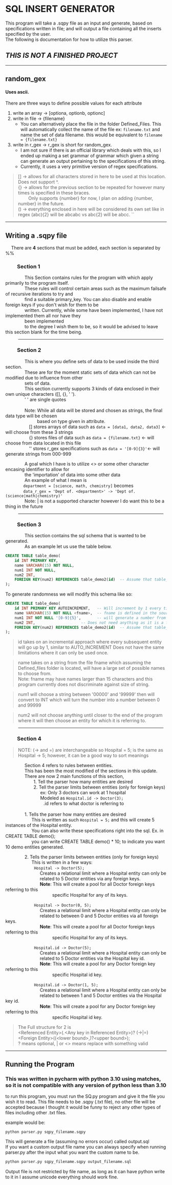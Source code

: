 # SQL INSERT GENERATOR

This program will take a .sqpy file as an input and generate, based on specifications written in file; and will output a file containing all the inserts 
specified by the user.
<br>The following is documentation for how to utilize this parser.

## **_THIS IS NOT A FINISHED PROJECT_**

<hr>

## random_gex

#### Uses ascii.

There are three ways to define possible values for each attribute
  1. write an array -> [optiona, optionb, optionc]
  2. write in file  -> {filename}
     - You can alternatively place the file in the folder Defined_Files. This will automatically collect the name
     of the file ex: ``filename.txt`` and name the set of data filename. this would be equivalent to ``filename = {filename.txt}``
  3. write in r_gex -> r_gex is short for random_gex. 
     - I am not sure if there is an official library which deals with this, so I ended up making a set grammar of 
     grammar which given a string can generate an output pertaining to the specifications of this string. 
     - Currently, it uses a very primitive version of regex 
     specifications.

> [] -> allows for all characters stored in here to be used at this location. Does not support ^. <br>
> {} -> allows for the previous section to be repeated for however many times is specified in these braces. <br>
> &emsp;&emsp; Only supports {number} for now, I plan on adding {number, number} in the future. <br>
> () -> everything enclosed in here will be considered its own set like in regex (abc){2} will be abcabc vs abc{2} will be abcc. `` <br>

<hr>

## Writing a .sqpy file

&emsp; There are **4** sections that must be added, each section is separated by %%

### &emsp;&emsp; Section 1

&emsp;&emsp;&emsp;&emsp; This Section contains rules for the program with which apply primarily to the program itself. <br>
&emsp;&emsp;&emsp;&emsp; These rules will control certain areas such as the maximum failsafe of recursive iterations to try and <br>
&emsp;&emsp;&emsp;&emsp; find a suitable primary_key. You can also disable and enable foreign keys if you don't wish for them to be <br>
&emsp;&emsp;&emsp;&emsp; written. Currently, while some have been implemented, I have not implemented them all nor have they<br>
&emsp;&emsp;&emsp;&emsp; been implemented <br>
&emsp;&emsp;&emsp;&emsp; to the degree I wish them to be, so it would be advised to leave this section blank for the time being.

<hr style="width:90%; margin: auto; margin-left:40px">

### &emsp;&emsp; Section 2

&emsp;&emsp;&emsp;&emsp; This is where you define sets of data to be used inside the third section. <br>
&emsp;&emsp;&emsp;&emsp; These are for the moment static sets of data which can not be modified due to influence from other<br>
&emsp;&emsp;&emsp;&emsp; sets of data. <br>
&emsp;&emsp;&emsp;&emsp; This section currently supports 3 kinds of data enclosed in their own unique characters ([], {}, ' ').<br>
&emsp;&emsp;&emsp;&emsp; ' ' are single quotes<br>
<br>
&emsp;&emsp;&emsp;&emsp; Note: While all data will be stored and chosen as strings, the final data type will be chosen<br>
&emsp;&emsp;&emsp;&emsp;&emsp;&emsp; &ensp; based on type given in attribute. <br>
&emsp;&emsp;&emsp;&emsp;&emsp; [] stores arrays of data such as ``data = [data1, data2, data3]`` <- will choose from these 3 strings <br>
&emsp;&emsp;&emsp;&emsp;&emsp; {} stores files of data such as ``data = {filename.txt}`` <- will choose from data located in this file <br>
&emsp;&emsp;&emsp;&emsp;&emsp; '' stores r_gex specifications such as ``data = '[0-9]{3}'``<- will generate strings from 000-999 <br>

&emsp;&emsp;&emsp;&emsp; A goal which I have is to utilize <> or some other character encasing identifier to allow for<br>
&emsp;&emsp;&emsp;&emsp; the 'importation' of data into some other data <br>
&emsp;&emsp;&emsp;&emsp; An example of what I mean is<br>
&emsp;&emsp;&emsp;&emsp;``department = [science, math, chemistry]`` becomes <br>
&emsp;&emsp;&emsp;&emsp;``data_r_gex = 'Dept of. <department>' -> 'Dept of. (science|math|chemistry)'``<br>
&emsp;&emsp;&emsp;&emsp; Note: | is not a supported character however I do want this to be a thing in the future <br>

<hr style="width:90%; margin: auto; margin-left:40px">

### &emsp;&emsp; Section 3

&emsp;&emsp;&emsp;&emsp; This section contains the sql schema that is wanted to be generated.<br>
&emsp;&emsp;&emsp;&emsp; As an example let us use the table below.

```sql
CREATE TABLE table_demo(
    id INT PRIMARY KEY,
    name VARCHAR(15) NOT NULL,
    num1 INT NOT NULL,
    num2 INT,
    FOREIGN KEY(num2) REFERENCES table_demo2(id)  -- Assume that table_demo2 exists
);
```

To generate randomness we will modify this schema like so: 
```sql
CREATE TABLE table_demo(
    id INT PRIMARY KEY AUTOINCREMENT,   -- Will increment by 1 every time.
    name VARCHAR(15) NOT NULL <fname>,  -- fname is defined in the source code, as long as it is downloaded it should work.
    num1 INT NOT NULL '[0-9]{5}',       -- will generate a number from 0-99999.
    num2 INT,                    -- Does not need anything as it is a foreign key and will gain its value from table_demo2.
    FOREIGN KEY(num2) REFERENCES table_demo2(id)  -- Assume that table_demo2 exists.
);
```
> id takes on an incremental approach where every subsequent entity will go up by 1, similar to AUTO_INCREMENT Does not have the same limitations where it can only be used once.

> name takes on a string from the file fname which assuming the Defined_files folder is located, will have a large set of possible names to choose from.<br>
> Note: fname may have names larger than 15 characters and this program currently does not discriminate against size of string.

> num1 will choose a string between '00000' and '99999' then will convert to INT which will turn the number into a number between 0 and 99999

> num2 will not choose anything until closer to the end of the program where it will then choose an entity for which it is referring to.






<hr style="width:90%; margin: auto; margin-left:40px">

### &emsp;&emsp; Section 4

> NOTE: (-> and =) are interchangeable so Hospital = 5; is the same as Hospital -> 5; 
> however, it can be a good way to sort meanings
> 
&emsp;&emsp;&emsp;&emsp; Section 4 refers to rules between entities.<br>
&emsp;&emsp;&emsp;&emsp; This has been the most modified of the sections in this update.<br>
&emsp;&emsp;&emsp;&emsp; There are now 2 main functions of this section, <br>
&emsp;&emsp;&emsp;&emsp;&emsp;&emsp; 1. Tell the parser how many entities are desired<br>
&emsp;&emsp;&emsp;&emsp;&emsp;&emsp; 2. Tell the parser limits between entities (only for foreign keys)<br> 
&emsp;&emsp;&emsp;&emsp;&emsp;&emsp;&emsp;&ensp; ex: Only 3 doctors can work at 1 hospital<br>
&emsp;&emsp;&emsp;&emsp;&emsp;&emsp;&emsp;&ensp; Modeled as ``Hospital.id -> Doctor(3);`` <br>
&emsp;&emsp;&emsp;&emsp;&emsp;&emsp;&emsp;&emsp;&ensp;.id refers to what doctor is referring to <br>
<br>
&emsp;&emsp;&emsp;&emsp; 1. Tells the parser how many entities are desired <br>
&emsp;&emsp;&emsp; &emsp; &emsp; This is written as such ``Hospital = 5;`` and this will create 5 instances of the Hospital entity.<br>
&emsp;&emsp;&emsp; &emsp; &emsp; You can also write these specifications right into the sql. Ex. in CREATE TABLE demo(); <br>
&emsp;&emsp;&emsp; &emsp; &emsp; you can write CREATE TABLE demo() * 10;  to indicate you want 10 demo entities generated. <br>

&emsp;&emsp;&emsp;&emsp; 2. Tells the parser limits between entities (only for foreign keys) <br> 
&emsp;&emsp;&emsp; &emsp; &emsp; This is written in a few ways: <br>
&emsp; &emsp; &emsp; &emsp; &emsp; ``Hospital -> Doctor(5);`` <br>
&emsp; &emsp; &emsp; &emsp; &emsp; &emsp; Creates a relational limit where a Hospital entity can only be <br>
&emsp; &emsp; &emsp; &emsp; &emsp; &emsp; related to 5 Doctor entities via any foreign keys. <br>
&emsp; &emsp; &emsp; &emsp; &emsp; &emsp; **Note**: This will create a pool for all Doctor foreign keys referring to this <br>
&emsp; &emsp; &emsp; &emsp; &emsp; &emsp; &emsp;&emsp;&ensp; specific Hospital for any of its keys. <br>

&emsp; &emsp; &emsp; &emsp; &emsp; ``Hospital -> Doctor(0, 5);`` <br>
&emsp; &emsp; &emsp; &emsp; &emsp; &emsp; Creates a relational limit where a Hospital entity can only be <br>
&emsp; &emsp; &emsp; &emsp; &emsp; &emsp; related to between 0 and 5 Doctor entities via all foreign keys. <br>
&emsp; &emsp; &emsp; &emsp; &emsp; &emsp; **Note**: This will create a pool for all Doctor foreign keys referring to this <br>
&emsp; &emsp; &emsp; &emsp; &emsp; &emsp; &emsp;&emsp;&ensp; specific Hospital for any of its keys. <br>

&emsp; &emsp; &emsp; &emsp; &emsp; ``Hospital.id -> Doctor(5);`` <br>
&emsp; &emsp; &emsp; &emsp; &emsp; &emsp; Creates a relational limit where a Hospital entity can only be <br>
&emsp; &emsp; &emsp; &emsp; &emsp; &emsp; related to 5 Doctor entities via the Hospital key id. <br>
&emsp; &emsp; &emsp; &emsp; &emsp; &emsp; **Note**: This will create a pool for any Doctor foreign key referring to this <br>
&emsp; &emsp; &emsp; &emsp; &emsp; &emsp; &emsp;&emsp;&ensp; specific Hospital id key. <br>

&emsp; &emsp; &emsp; &emsp; &emsp; ``Hospital.id -> Doctor(1, 5);`` <br>
&emsp; &emsp; &emsp; &emsp; &emsp; &emsp; Creates a relational limit where a Hospital entity can only be <br>
&emsp; &emsp; &emsp; &emsp; &emsp; &emsp; related to between 1 and 5 Doctor entities via the Hospital key id. <br>
&emsp; &emsp; &emsp; &emsp; &emsp; &emsp; **Note**: This will create a pool for any Doctor foreign key referring to this <br>
&emsp; &emsp; &emsp; &emsp; &emsp; &emsp; &emsp;&emsp;&ensp; specific Hospital id key. <br>

> The Full structure for 2 is <br>
> \<Referenced Entity>(.\<Any key in Referenced Entity>)? (->|=) \<Foreign Entity>((\<lower bound>,)?\<upper bound>); <br>
> ? means optional, | or \<> means replace with something valid

<hr>

## Running the Program
### This was written in pycharm with python 3.10 using matches, so it is not compatible with any version of python less than 3.10

to run this program, you must run the SQ.py program and give it the file you wish it to read. This file needs to be .sqpy (.txt file), no other file will be accepted
because I thought it would be funny to reject any other types of files including other .txt files.

example would be:
```
python parser.py sqpy_filename.sqpy
```

This will generate a file (assuming no errors occur) called output.sql
<br>
If you want a custom output file name you can always specify when running parser.py after the input what you want the
custom name to be.
```txt
python parser.py sqpy_filename.sqpy output_filename.sql
```
Output file is not restricted by file name, as long as it can have python write to it in I assume unicode everything should work fine.

